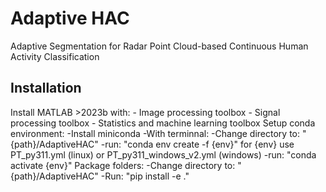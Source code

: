 # Adaptive HAC
Adaptive Segmentation for Radar Point Cloud-based Continuous Human Activity Classification

## Installation
Install MATLAB >2023b with:
	- Image processing toolbox
	- Signal processing toolbox
	- Statistics and machine learning toolbox
Setup conda environment:
    -Install miniconda
    -With terminnal:
        -Change directory to: "{path}/AdaptiveHAC"
        -run: "conda env create -f {env}" for {env} use PT_py311.yml (linux) or PT_py311_windows_v2.yml (windows)
        -run: "conda activate {env}"
Package folders:
    -Change directory to: "{path}/AdaptiveHAC"
    -Run: "pip install -e ."
